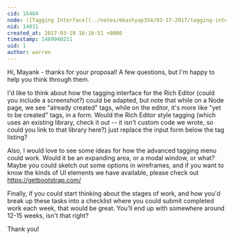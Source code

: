 ```yaml
---
cid: 16404
node: ![Tagging Interface](../notes/mkashyap354/03-17-2017/tagging-interface)
nid: 14031
created_at: 2017-03-19 16:16:51 +0000
timestamp: 1489940211
uid: 1
author: warren
---
```


Hi, Mayank - thanks for your proposal! A few questions, but I'm happy to help you think through them.

I'd like to think about how the tagging interface for the Rich Editor (could you include a screenshot?) could be adapted, but note that while on a Node page, we see "already created" tags, while on the editor, it's more like "yet to be created" tags, in a form. Would the Rich Editor style tagging (which uses an existing library, check it out -- it isn't custom code we wrote, so could you link to that library here?) just replace the input form below the tag listing?

Also, I would love to see some ideas for how the advanced tagging menu could work. Would it be an expanding area, or a modal window, or what? Maybe you could sketch out some options in wireframes, and if you want to know the kinds of UI elements we have available, please check out https://getbootstrap.com/

Finally, if you could start thinking about the stages of work, and how you'd break up these tasks into a checklist where you could submit completed work each week, that would be great. You'll end up with somewhere around 12-15 weeks, isn't that right?

Thank you!